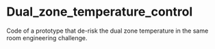 # Dual_zone_temperature_control
Code of a prototype that de-risk the dual zone temperature in the same room engineering challenge.
